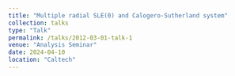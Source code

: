 ```yaml
---
title: "Multiple radial SLE(0) and Calogero-Sutherland system"
collection: talks
type: "Talk"
permalink: /talks/2012-03-01-talk-1
venue: "Analysis Seminar"
date: 2024-04-10
location: "Caltech"
---
```

